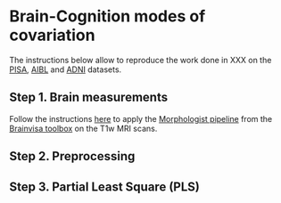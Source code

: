 # Brain-Cognition modes of covariation 

The instructions below allow to reproduce the work done in XXX on the [PISA](https://doi.org/10.1016/j.nicl.2020.102527), [AIBL](https://aibl.csiro.au/) and [ADNI](http://adni.loni.usc.edu/) datasets.

## Step 1. Brain measurements
Follow the instructions [here](https://github.com/LeonieBorne/morpho-deepsulci-docker) to apply the [Morphologist pipeline](https://doi.org/10.1016/j.media.2020.101651) from the [Brainvisa toolbox](https://brainvisa.info) on the T1w MRI scans.

## Step 2. Preprocessing

## Step 3. Partial Least Square (PLS)

